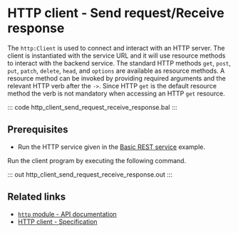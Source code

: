 # HTTP client - Send request/Receive response

The `http:Client` is used to connect and interact with an HTTP server. The client is instantiated with the service URL and it will use resource methods to interact with the backend service. The standard HTTP methods `get`, `post`, `put`, `patch`, `delete`, `head`, and `options` are available as resource methods. A resource method can be invoked by providing required arguments and the relevant HTTP verb after the `->`. Since HTTP `get` is the default resource method the verb is not mandatory when accessing an HTTP `get` resource.

::: code http_client_send_request_receive_response.bal :::

## Prerequisites
- Run the HTTP service given in the [Basic REST service](/learn/by-example/http-basic-rest-service/) example.

Run the client program by executing the following command.

::: out http_client_send_request_receive_response.out :::

## Related links
- [`http` module - API documentation](https://lib.ballerina.io/ballerina/http/latest/)
- [HTTP client - Specification](/spec/http/#24-client)
